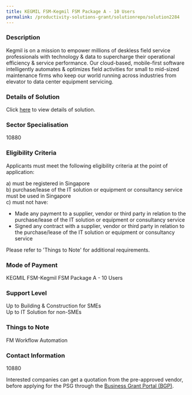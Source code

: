 ```yaml
---
title: KEGMIL FSM-Kegmil FSM Package A - 10 Users
permalink: /productivity-solutions-grant/solutionrepo/solution2284
---
```


### Description

Kegmil is on a mission to empower millions of deskless field service professionals with technology & data to supercharge their operational efficiency & service performance. Our cloud-based, mobile-first software intelligently automates & optimizes field activities for small to mid-sized maintenance firms who keep our world running across industries from elevator to data center equipment servicing.

### Details of Solution

Click <a href='FTV LABS PTE. LTD.' target='_blank' rel='noopener'>here</a> to view details of solution.

### Sector Specialisation

 10880 

### Eligibility Criteria

Applicants must meet the following eligibility criteria at the point of application:

a) must be registered in Singapore <br>
b) purchase/lease of the IT solution or equipment or consultancy service must be used in Singapore <br>
c) must not have:
- Made any payment to a supplier, vendor or third party in relation to the purchase/lease of the IT solution or equipment or consultancy service
- Signed any contract with a supplier, vendor or third party in relation to the purchase/lease of the IT solution or equipment or consultancy service

Please refer to 'Things to Note' for additional requirements.

### Mode of Payment
KEGMIL FSM-Kegmil FSM Package A - 10 Users

### Support Level
Up to Building & Construction for SMEs <br>
Up to IT Solution for non-SMEs

### Things to Note
FM Workflow Automation

### Contact Information
10880

Interested companies can get a quotation from the pre-approved vendor, before applying for the PSG through the <a target='_blank' rel='noopener' href='https://www.businessgrants.gov.sg/'>Business Grant Portal (BGP)</a>.
